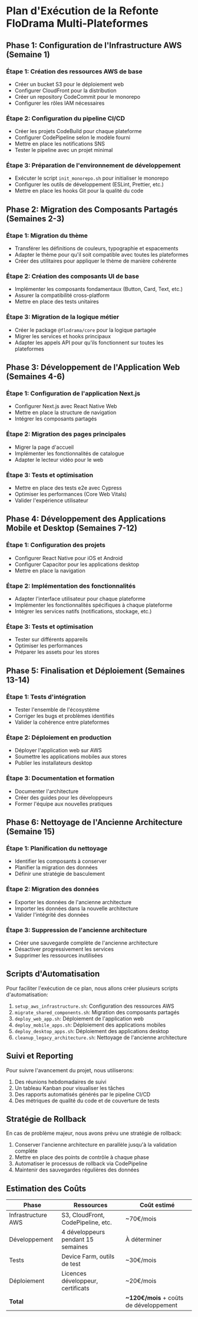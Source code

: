 # Plan d'Exécution de la Refonte FloDrama Multi-Plateformes

## Phase 1: Configuration de l'Infrastructure AWS (Semaine 1)

### Étape 1: Création des ressources AWS de base
- Créer un bucket S3 pour le déploiement web
- Configurer CloudFront pour la distribution
- Créer un repository CodeCommit pour le monorepo
- Configurer les rôles IAM nécessaires

### Étape 2: Configuration du pipeline CI/CD
- Créer les projets CodeBuild pour chaque plateforme
- Configurer CodePipeline selon le modèle fourni
- Mettre en place les notifications SNS
- Tester le pipeline avec un projet minimal

### Étape 3: Préparation de l'environnement de développement
- Exécuter le script `init_monorepo.sh` pour initialiser le monorepo
- Configurer les outils de développement (ESLint, Prettier, etc.)
- Mettre en place les hooks Git pour la qualité du code

## Phase 2: Migration des Composants Partagés (Semaines 2-3)

### Étape 1: Migration du thème
- Transférer les définitions de couleurs, typographie et espacements
- Adapter le thème pour qu'il soit compatible avec toutes les plateformes
- Créer des utilitaires pour appliquer le thème de manière cohérente

### Étape 2: Création des composants UI de base
- Implémenter les composants fondamentaux (Button, Card, Text, etc.)
- Assurer la compatibilité cross-platform
- Mettre en place des tests unitaires

### Étape 3: Migration de la logique métier
- Créer le package `@flodrama/core` pour la logique partagée
- Migrer les services et hooks principaux
- Adapter les appels API pour qu'ils fonctionnent sur toutes les plateformes

## Phase 3: Développement de l'Application Web (Semaines 4-6)

### Étape 1: Configuration de l'application Next.js
- Configurer Next.js avec React Native Web
- Mettre en place la structure de navigation
- Intégrer les composants partagés

### Étape 2: Migration des pages principales
- Migrer la page d'accueil
- Implémenter les fonctionnalités de catalogue
- Adapter le lecteur vidéo pour le web

### Étape 3: Tests et optimisation
- Mettre en place des tests e2e avec Cypress
- Optimiser les performances (Core Web Vitals)
- Valider l'expérience utilisateur

## Phase 4: Développement des Applications Mobile et Desktop (Semaines 7-12)

### Étape 1: Configuration des projets
- Configurer React Native pour iOS et Android
- Configurer Capacitor pour les applications desktop
- Mettre en place la navigation

### Étape 2: Implémentation des fonctionnalités
- Adapter l'interface utilisateur pour chaque plateforme
- Implémenter les fonctionnalités spécifiques à chaque plateforme
- Intégrer les services natifs (notifications, stockage, etc.)

### Étape 3: Tests et optimisation
- Tester sur différents appareils
- Optimiser les performances
- Préparer les assets pour les stores

## Phase 5: Finalisation et Déploiement (Semaines 13-14)

### Étape 1: Tests d'intégration
- Tester l'ensemble de l'écosystème
- Corriger les bugs et problèmes identifiés
- Valider la cohérence entre plateformes

### Étape 2: Déploiement en production
- Déployer l'application web sur AWS
- Soumettre les applications mobiles aux stores
- Publier les installateurs desktop

### Étape 3: Documentation et formation
- Documenter l'architecture
- Créer des guides pour les développeurs
- Former l'équipe aux nouvelles pratiques

## Phase 6: Nettoyage de l'Ancienne Architecture (Semaine 15)

### Étape 1: Planification du nettoyage
- Identifier les composants à conserver
- Planifier la migration des données
- Définir une stratégie de basculement

### Étape 2: Migration des données
- Exporter les données de l'ancienne architecture
- Importer les données dans la nouvelle architecture
- Valider l'intégrité des données

### Étape 3: Suppression de l'ancienne architecture
- Créer une sauvegarde complète de l'ancienne architecture
- Désactiver progressivement les services
- Supprimer les ressources inutilisées

## Scripts d'Automatisation

Pour faciliter l'exécution de ce plan, nous allons créer plusieurs scripts d'automatisation:

1. `setup_aws_infrastructure.sh`: Configuration des ressources AWS
2. `migrate_shared_components.sh`: Migration des composants partagés
3. `deploy_web_app.sh`: Déploiement de l'application web
4. `deploy_mobile_apps.sh`: Déploiement des applications mobiles
5. `deploy_desktop_apps.sh`: Déploiement des applications desktop
6. `cleanup_legacy_architecture.sh`: Nettoyage de l'ancienne architecture

## Suivi et Reporting

Pour suivre l'avancement du projet, nous utiliserons:

1. Des réunions hebdomadaires de suivi
2. Un tableau Kanban pour visualiser les tâches
3. Des rapports automatisés générés par le pipeline CI/CD
4. Des métriques de qualité du code et de couverture de tests

## Stratégie de Rollback

En cas de problème majeur, nous avons prévu une stratégie de rollback:

1. Conserver l'ancienne architecture en parallèle jusqu'à la validation complète
2. Mettre en place des points de contrôle à chaque phase
3. Automatiser le processus de rollback via CodePipeline
4. Maintenir des sauvegardes régulières des données

## Estimation des Coûts

| Phase | Ressources | Coût estimé |
|-------|------------|-------------|
| Infrastructure AWS | S3, CloudFront, CodePipeline, etc. | ~70€/mois |
| Développement | 4 développeurs pendant 15 semaines | À déterminer |
| Tests | Device Farm, outils de test | ~30€/mois |
| Déploiement | Licences développeur, certificats | ~20€/mois |
| **Total** | | **~120€/mois** + coûts de développement |
